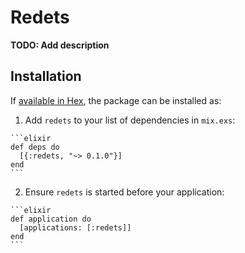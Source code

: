 # Redets

**TODO: Add description**

## Installation

If [available in Hex](https://hex.pm/docs/publish), the package can be installed as:

  1. Add `redets` to your list of dependencies in `mix.exs`:

    ```elixir
    def deps do
      [{:redets, "~> 0.1.0"}]
    end
    ```

  2. Ensure `redets` is started before your application:

    ```elixir
    def application do
      [applications: [:redets]]
    end
    ```

